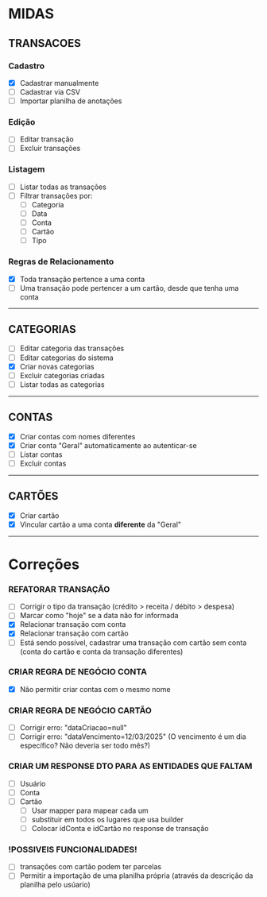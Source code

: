 # MIDAS

## TRANSACOES

### Cadastro
- [x] Cadastrar manualmente
- [ ] Cadastrar via CSV
- [ ] Importar planilha de anotações

### Edição
- [ ] Editar transação
- [ ] Excluir transações

### Listagem
- [ ] Listar todas as transações
- [ ] Filtrar transações por:
    - [ ] Categoria
    - [ ] Data
    - [ ] Conta
    - [ ] Cartão
    - [ ] Tipo

### Regras de Relacionamento
- [x] Toda transação pertence a uma conta
- [ ] Uma transação pode pertencer a um cartão, desde que tenha uma conta

---

## CATEGORIAS
- [ ] Editar categoria das transações
- [ ] Editar categorias do sistema
- [x] Criar novas categorias
- [ ] Excluir categorias criadas
- [ ] Listar todas as categorias

---

## CONTAS
- [x] Criar contas com nomes diferentes
- [x] Criar conta "Geral" automaticamente ao autenticar-se
- [ ] Listar contas
- [ ] Excluir contas

---

## CARTÕES
- [x] Criar cartão
- [x] Vincular cartão a uma conta **diferente** da "Geral"

---

# Correções

### REFATORAR TRANSAÇÃO
- [ ] Corrigir o tipo da transação (crédito > receita / débito > despesa)
- [ ] Marcar como "hoje" se a data não for informada
- [x] Relacionar transação com conta
- [x] Relacionar transação com cartão
- [ ] Está sendo possível, cadastrar uma transação com cartão sem conta (conta do cartão e conta da transação diferentes)

### CRIAR REGRA DE NEGÓCIO CONTA
- [x] Não permitir criar contas com o mesmo nome

### CRIAR REGRA DE NEGÓCIO CARTÃO
- [ ] Corrigir erro: "dataCriacao=null"
- [ ] Corrigir erro: "dataVencimento=12/03/2025" (O vencimento é um dia específico? Não deveria ser todo mês?)

### CRIAR UM RESPONSE DTO PARA AS ENTIDADES QUE FALTAM
- [ ] Usuário
- [ ] Conta
- [ ] Cartão
  - [ ] Usar mapper para mapear cada um
  - [ ] substituir em todos os lugares que usa builder
  - [ ] Colocar idConta e idCartão no response de transação

### !POSSIVEIS FUNCIONALIDADES!
- [ ] transações com cartão podem ter parcelas
- [ ] Permitir a importação de uma planilha própria (através da descrição da planilha pelo usúario)
